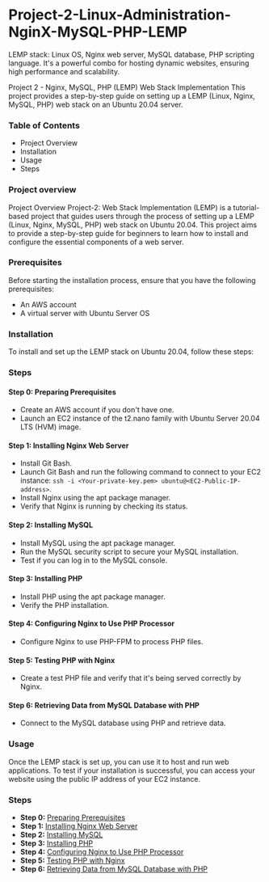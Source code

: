 # Project-2-Linux-Administration-NginX-MySQL-PHP-LEMP
LEMP stack: Linux OS, Nginx web server, MySQL database, PHP scripting language. It's a powerful combo for hosting dynamic websites, ensuring high performance and scalability.

Project 2 - Nginx, MySQL, PHP (LEMP) Web Stack Implementation
This project provides a step-by-step guide on setting up a LEMP (Linux, Nginx, MySQL, PHP) web stack on an Ubuntu 20.04 server.

### Table of Contents
- Project Overview
- Installation
- Usage
- Steps

### Project overview  
Project Overview
Project-2: Web Stack Implementation (LEMP) is a tutorial-based project that guides users through the process of setting up a LEMP (Linux, Nginx, MySQL, PHP) web stack on Ubuntu 20.04. This project aims to provide a step-by-step guide for beginners to learn how to install and configure the essential components of a web server.

### Prerequisites
Before starting the installation process, ensure that you have the following prerequisites:  

- An AWS account
- A virtual server with Ubuntu Server OS  

### Installation
To install and set up the LEMP stack on Ubuntu 20.04, follow these steps:

### Steps

#### Step 0: Preparing Prerequisites
- Create an AWS account if you don't have one.
- Launch an EC2 instance of the t2.nano family with Ubuntu Server 20.04 LTS (HVM) image.

#### Step 1: Installing Nginx Web Server
- Install Git Bash.
- Launch Git Bash and run the following command to connect to your EC2 instance: `ssh -i <Your-private-key.pem> ubuntu@<EC2-Public-IP-address>`.
- Install Nginx using the apt package manager.
- Verify that Nginx is running by checking its status.

#### Step 2: Installing MySQL
- Install MySQL using the apt package manager.
- Run the MySQL security script to secure your MySQL installation.
- Test if you can log in to the MySQL console.

#### Step 3: Installing PHP
- Install PHP using the apt package manager.
- Verify the PHP installation.

#### Step 4: Configuring Nginx to Use PHP Processor
- Configure Nginx to use PHP-FPM to process PHP files.

#### Step 5: Testing PHP with Nginx
- Create a test PHP file and verify that it's being served correctly by Nginx.

#### Step 6: Retrieving Data from MySQL Database with PHP
- Connect to the MySQL database using PHP and retrieve data.

### Usage
Once the LEMP stack is set up, you can use it to host and run web applications. To test if your installation is successful, you can access your website using the public IP address of your EC2 instance.

### Steps

- **Step 0:** [Preparing Prerequisites](https://github.com/silviob99/Project-2-Linux-Administration-NginX-MySQL-PHP-LEMP/blob/main/Step0-Preparing-Prerequisits.md)
- **Step 1:** [Installing Nginx Web Server](https://github.com/silviob99/Project-2-Linux-Administration-NginX-MySQL-PHP-LEMP/edit/main/Step1-Installing-NginX-WebServer.md)
- **Step 2:** [Installing MySQL](https://github.com/silviob99/Project-2-Linux-Administration-NginX-MySQL-PHP-LEMP/blob/main/Step2-Installing-MySQL.md)
- **Step 3:** [Installing PHP](https://github.com/silviob99/Project-2-Linux-Administration-NginX-MySQL-PHP-LEMP/blob/main/Step3-Installing-PHP.md)
- **Step 4:** [Configuring Nginx to Use PHP Processor](https://github.com/silviob99/Project-2-Linux-Administration-NginX-MySQL-PHP-LEMP/blob/main/Step4-Configuring-NginX-to-use-PHP_Processor.md)
- **Step 5:** [Testing PHP with Nginx](https://github.com/silviob99/Project-2-Linux-Administration-NginX-MySQL-PHP-LEMP/blob/main/Step5-Testing-PHP-with-NginX.md)
- **Step 6:** [Retrieving Data from MySQL Database with PHP](https://github.com/silviob99/Project-2-Linux-Administration-NginX-MySQL-PHP-LEMP/blob/main/Step6-Retrieving-data-from-MySQL-database-with-PHP.md)
